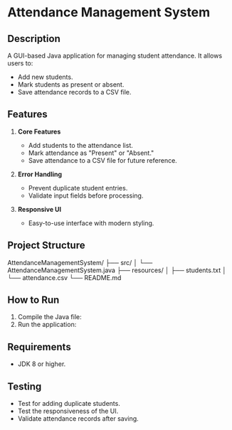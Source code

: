 # Attendance Management System

## Description
A GUI-based Java application for managing student attendance. It allows users to:
- Add new students.
- Mark students as present or absent.
- Save attendance records to a CSV file.

## Features
1. **Core Features**
   - Add students to the attendance list.
   - Mark attendance as "Present" or "Absent."
   - Save attendance to a CSV file for future reference.

2. **Error Handling**
   - Prevent duplicate student entries.
   - Validate input fields before processing.

3. **Responsive UI**
   - Easy-to-use interface with modern styling.

## Project Structure
AttendanceManagementSystem/ ├── src/ │ └── AttendanceManagementSystem.java ├── resources/ │ ├── students.txt │ └── attendance.csv └── README.md

## How to Run
1. Compile the Java file:
2. Run the application:

## Requirements
- JDK 8 or higher.

## Testing
- Test for adding duplicate students.
- Test the responsiveness of the UI.
- Validate attendance records after saving.

